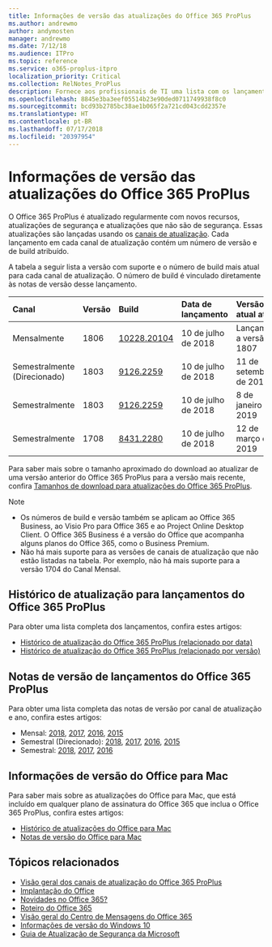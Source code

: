 ```yaml
---
title: Informações de versão das atualizações do Office 365 ProPlus
ms.author: andrewmo
author: andymosten
manager: andrewmo
ms.date: 7/12/18
ms.audience: ITPro
ms.topic: reference
ms.service: o365-proplus-itpro
localization_priority: Critical
ms.collection: RelNotes_ProPlus
description: Fornece aos profissionais de TI uma lista com os lançamentos mais recentes para o Office 365 ProPlus para cada canal de atualização, e links para notas de versão e o histórico de atualizações
ms.openlocfilehash: 8845e3ba3eef05514b23e90ded0711749938f8c0
ms.sourcegitcommit: bcd93b2785bc38ae1b065f2a721cd043cdd2357e
ms.translationtype: HT
ms.contentlocale: pt-BR
ms.lasthandoff: 07/17/2018
ms.locfileid: "20397954"
---
```

# <a name="release-information-for-updates-to-office-365-proplus"></a>Informações de versão das atualizações do Office 365 ProPlus

O Office 365 ProPlus é atualizado regularmente com novos recursos, atualizações de segurança e atualizações que não são de segurança. Essas atualizações são lançadas usando os [canais de atualização](https://docs.microsoft.com/deployoffice/overview-of-update-channels-for-office-365-proplus). Cada lançamento em cada canal de atualização contém um número de versão e de build atribuído. 

A tabela a seguir lista a versão com suporte e o número de build mais atual para cada canal de atualização. O número de build é vinculado diretamente às notas de versão desse lançamento. 

  
|**Canal**|**Versão**|**Build**|**Data de lançamento**|**Versão atual até**|
|:-----|:-----|:-----|:-----|:-----|
|Mensalmente  <br/> |1806  <br/> |[10228.20104](monthly-channel-2018.md#version-1806-july-10)  <br/> | 10 de julho de 2018  <br/> |Lançamos a versão 1807 <br/>|
|Semestralmente (Direcionado)  <br/> |1803  <br/> |[9126.2259](semi-annual-channel-targeted-2018.md#version-1803-july-10)  <br/> | 10 de julho de 2018  <br/> |11 de setembro de 2018 <br/>|
|Semestralmente <br/> |1803  <br/> | [9126.2259](semi-annual-channel-2018.md#version-1803-july-10) <br/> |10 de julho de 2018  <br/> |8 de janeiro de 2019 <br/>|
|Semestralmente <br/> |1708  <br/> |[8431.2280](semi-annual-channel-2018.md#version-1708-july-10)  <br/> | 10 de julho de 2018  <br/> |12 de março de 2019 <br/>|

Para saber mais sobre o tamanho aproximado do download ao atualizar de uma versão anterior do Office 365 ProPlus para a versão mais recente, confira [Tamanhos de download para atualizações do Office 365 ProPlus](download-sizes-office365-proplus-updates.md).

> [!NOTE]
> - Os números de build e versão também se aplicam ao Office 365 Business, ao Visio Pro para Office 365 e ao Project Online Desktop Client. O Office 365 Business é a versão do Office que acompanha alguns planos do Office 365, como o Business Premium.
> - Não há mais suporte para as versões de canais de atualização que não estão listadas na tabela. Por exemplo, não há mais suporte para a versão 1704 do Canal Mensal. 


## <a name="update-history-for-office-365-proplus-releases"></a>Histórico de atualização para lançamentos do Office 365 ProPlus

Para obter uma lista completa dos lançamentos, confira estes artigos:
 - [Histórico de atualização do Office 365 ProPlus (relacionado por data)](update-history-office365-proplus-by-date.md)
 - [Histórico de atualização do Office 365 ProPlus (relacionado por versão)](update-history-office365-proplus-by-version.md)

## <a name="release-notes-for-office-365-proplus-releases"></a>Notas de versão de lançamentos do Office 365 ProPlus

Para obter uma lista completa das notas de versão por canal de atualização e ano, confira estes artigos:
 - Mensal: [2018](monthly-channel-2018.md), [2017](monthly-channel-2017.md), [2016](monthly-channel-2016.md), [2015](monthly-channel-2015.md)
 - Semestral (Direcionado): [2018](semi-annual-channel-targeted-2018.md), [2017](semi-annual-channel-targeted-2017.md), [2016](semi-annual-channel-targeted-2016.md), [2015](semi-annual-channel-targeted-2015.md)
 - Semestral: [2018](semi-annual-channel-2018.md), [2017](semi-annual-channel-2017.md), [2016](semi-annual-channel-2016.md)

## <a name="office-for-mac-release-information"></a>Informações de versão do Office para Mac

Para saber mais sobre as atualizações do Office para Mac, que está incluído em qualquer plano de assinatura do Office 365 que inclua o Office 365 ProPlus, confira estes artigos:
 - [Histórico de atualizações do Office para Mac](update-history-office-for-mac.md)
 - [Notas de versão do Office para Mac](release-notes-office-for-mac.md)


## <a name="related-topics"></a>Tópicos relacionados

- [Visão geral dos canais de atualização do Office 365 ProPlus](https://docs.microsoft.com/deployoffice/overview-of-update-channels-for-office-365-proplus)
- [Implantação do Office](https://docs.microsoft.com/deployoffice/)
- [Novidades no Office 365?](https://support.office.com/article/95c8d81d-08ba-42c1-914f-bca4603e1426)
- [Roteiro do Office 365](https://products.office.com/business/office-365-roadmap)
- [Visão geral do Centro de Mensagens do Office 365](https://support.office.com/article/38fb3333-bfcc-4340-a37b-deda509c2093)
- [Informações de versão do Windows 10](https://www.microsoft.com/itpro/windows-10/release-information)
- [Guia de Atualização de Segurança da Microsoft](https://portal.msrc.microsoft.com/)